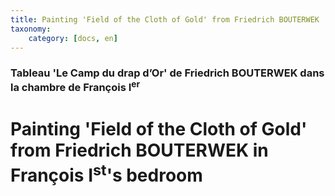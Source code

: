 ```yaml
---
title: Painting 'Field of the Cloth of Gold' from Friedrich BOUTERWEK
taxonomy:
    category: [docs, en]
---
```

### Tableau 'Le Camp du drap d’Or' de Friedrich BOUTERWEK dans la chambre de François I<sup>er</sup>

# Painting 'Field of the Cloth of Gold' from Friedrich BOUTERWEK in François I<sup>st</sup>'s bedroom